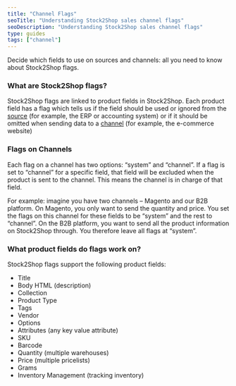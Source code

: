 ```yaml
---
title: "Channel Flags"
seoTitle: "Understanding Stock2Shop sales channel flags"
seoDescription: "Understanding Stock2Shop sales channel flags"
type: guides
tags: ["channel"]
---
```


Decide which fields to use on sources and channels: all you need to know about Stock2Shop flags.

### What are Stock2Shop flags?
Stock2Shop flags are linked to product fields in Stock2Shop.
Each product field has a flag which tells us if the field should be used or ignored from the 
[source](/help/how-to/sources/index "...") (for example, the ERP or accounting system) or if it should be omitted when 
sending data to a [channel](/help/how-to/channels/index "...") (for example, the e-commerce 
website)

### Flags on Channels
Each flag on a channel has two options: “system” and “channel”. If a flag is set to “channel” for a specific field, that
field will be excluded when the product is sent to the channel. This means the channel is in charge of that field.

For example: imagine you have two channels – Magento and our B2B platform. On Magento, you only want to send the 
quantity and price. You set the flags on this channel for these fields to be “system” and the rest to “channel”. On the 
B2B platform, you want to send all the product information on Stock2Shop through. You therefore leave all flags at 
“system”.

### What product fields do flags work on?
Stock2Shop flags support the following product fields:

- Title
- Body HTML (description)
- Collection
- Product Type
- Tags
- Vendor
- Options
- Attributes (any key value attribute)
- SKU
- Barcode
- Quantity (multiple warehouses)
- Price (multiple pricelists)
- Grams
- Inventory Management (tracking inventory)